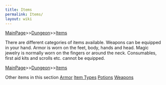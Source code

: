```yaml
---
title: Items
permalink: Items/
layout: wiki
---
```


[MainPage](/keeperrl_wiki/ "wikilink")>>[Dungeon](/keeperrl_wiki/Dungeon "wikilink")>>[Items](/keeperrl_wiki/Items "wikilink")

There are different categories of items available. Weapons can be
equipped in your hand. Armor is worn on the feet, body, hands and head.
Magic jewelry is normally worn on the fingers or around the neck.
Consumables, first aid kits and scrolls etc. cannot be equipped.

[MainPage](/keeperrl_wiki/ "wikilink")>>[Dungeon](/keeperrl_wiki/Dungeon "wikilink")>>[Items](/keeperrl_wiki/Items "wikilink")

Other items in this section
    [Armor](/keeperrl_wiki/Armor "wikilink")
    [Item Types](/keeperrl_wiki/Item_Types "wikilink")
    [Potions](/keeperrl_wiki/Potions "wikilink")
    [Weapons](/keeperrl_wiki/Weapons "wikilink")
